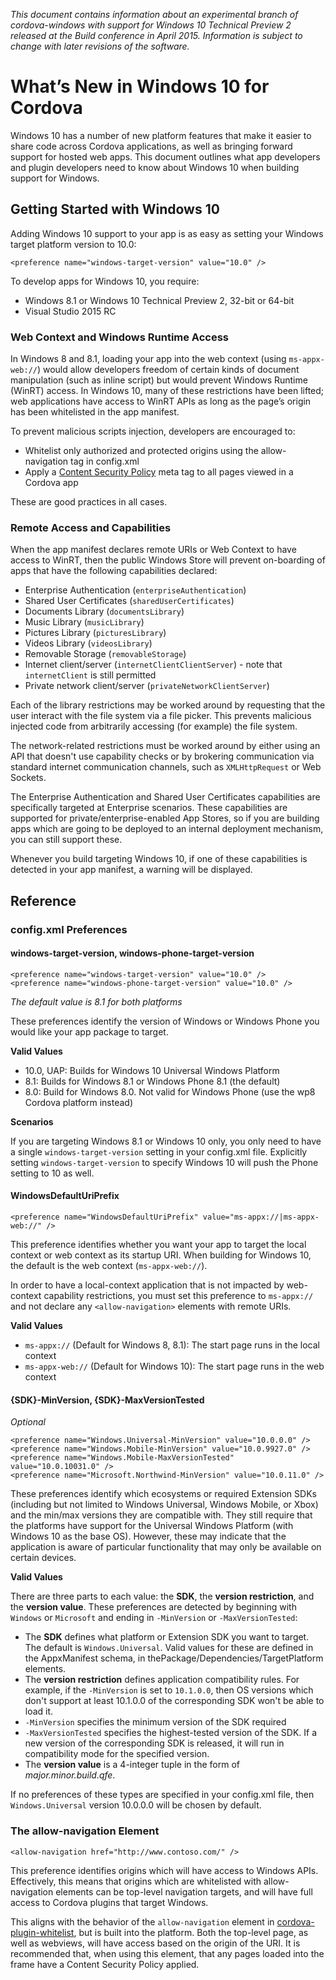 <!--
#
# Licensed to the Apache Software Foundation (ASF) under one
# or more contributor license agreements.  See the NOTICE file
# distributed with this work for additional information
# regarding copyright ownership.  The ASF licenses this file
# to you under the Apache License, Version 2.0 (the
# "License"); you may not use this file except in compliance
# with the License.  You may obtain a copy of the License at
#
# http://www.apache.org/licenses/LICENSE-2.0
#
# Unless required by applicable law or agreed to in writing,
# software distributed under the License is distributed on an
# "AS IS" BASIS, WITHOUT WARRANTIES OR CONDITIONS OF ANY
#  KIND, either express or implied.  See the License for the
# specific language governing permissions and limitations
# under the License.
#
-->

*This document contains information about an experimental branch of cordova-windows with support for 
Windows 10 Technical Preview 2 released at the Build conference in April 2015.  Information is subject 
to change with later revisions of the software.*

# What’s New in Windows 10 for Cordova #
Windows 10 has a number of new platform features that make it easier to share code across Cordova 
applications, as well as bringing forward support for hosted web apps.  This document outlines what 
app developers and plugin developers need to know about Windows 10 when building support for Windows.

## Getting Started with Windows 10 ##
Adding Windows 10 support to your app is as easy as setting your Windows target platform version to 
10.0:

    <preference name="windows-target-version" value="10.0" />

To develop apps for Windows 10, you require:

* Windows 8.1 or Windows 10 Technical Preview 2, 32-bit or 64-bit
* Visual Studio 2015 RC

### Web Context and Windows Runtime Access ###

In Windows 8 and 8.1, loading your app into the web context (using `ms-appx-web://`) would allow 
developers freedom of certain kinds of document manipulation (such as inline script) but would 
prevent Windows Runtime (WinRT) access.  In Windows 10, many of these restrictions have been lifted; 
web applications have access to WinRT APIs as long as the page’s origin has been whitelisted in the 
app manifest.
  
To prevent malicious scripts injection, developers are encouraged to:

* Whitelist only authorized and protected origins using the allow-navigation tag in config.xml
* Apply a [Content Security Policy](http://content-security-policy.com/) meta tag to all pages 
viewed in a Cordova app

These are good practices in all cases.

### Remote Access and Capabilities ###

When the app manifest declares remote URIs or Web Context to have access to WinRT, then the 
public Windows Store will prevent on-boarding of apps that have the following capabilities 
declared:

* Enterprise Authentication (`enterpriseAuthentication`)
* Shared User Certificates (`sharedUserCertificates`)
* Documents Library (`documentsLibrary`)
* Music Library (`musicLibrary`)
* Pictures Library (`picturesLibrary`)
* Videos Library (`videosLibrary`)
* Removable Storage (`removableStorage`)
* Internet client/server (`internetClientClientServer`) - note that `internetClient` is 
still permitted
* Private network client/server (`privateNetworkClientServer`)

Each of the library restrictions may be worked around by requesting that the user interact 
with the file system via a file picker.  This prevents malicious injected code from arbitrarily 
accessing (for example) the file system.

The network-related restrictions must be worked around by either using an API that doesn't use 
capability checks or by brokering communication via standard internet communication channels, 
such as `XMLHttpRequest` or Web Sockets.

The Enterprise Authentication and Shared User Certificates capabilities are specifically 
targeted at Enterprise scenarios. These capabilities are supported for private/enterprise-enabled 
App Stores, so if you are building apps which are going to be deployed to an internal deployment 
mechanism, you can still support these. 

Whenever you build targeting Windows 10, if one of these capabilities is detected in your app 
manifest, a warning will be displayed.

## Reference ##

### config.xml Preferences ###

#### windows-target-version, windows-phone-target-version ####

    <preference name="windows-target-version" value="10.0" />
    <preference name="windows-phone-target-version" value="10.0" />

*The default value is 8.1 for both platforms*

These preferences identify the version of Windows or Windows Phone you would like your app 
package to target.

**Valid Values**

* 10.0, UAP: Builds for Windows 10 Universal Windows Platform
* 8.1: Builds for Windows 8.1 or Windows Phone 8.1 (the default)
* 8.0: Build for Windows 8.0. Not valid for Windows Phone (use the wp8 Cordova platform 
instead)

**Scenarios**

If you are targeting Windows 8.1 or Windows 10 only, you only need to have a single 
`windows-target-version` setting in your config.xml file.  Explicitly setting 
`windows-target-version` to specify Windows 10 will push the Phone setting to 10 as well.

#### WindowsDefaultUriPrefix ####
    <preference name="WindowsDefaultUriPrefix" value="ms-appx://|ms-appx-web://" />

This preference identifies whether you want your app to target the local context or web 
context as its startup URI. When building for Windows 10, the default is the web context 
(`ms-appx-web://`).

In order to have a local-context application that is not impacted by web-context capability 
restrictions, you must set this preference to `ms-appx://` and not declare any 
`<allow-navigation>` elements with remote URIs.

**Valid Values**

* `ms-appx://` (Default for Windows 8, 8.1): The start page runs in the local context
* `ms-appx-web://` (Default for Windows 10): The start page runs in the web context

#### {SDK}-MinVersion, {SDK}-MaxVersionTested ####
*Optional*

    <preference name="Windows.Universal-MinVersion" value="10.0.0.0" />
    <preference name="Windows.Mobile-MinVersion" value="10.0.9927.0" />
    <preference name="Windows.Mobile-MaxVersionTested" value="10.0.10031.0" />
    <preference name="Microsoft.Northwind-MinVersion" value="10.0.11.0" />

These preferences identify which ecosystems or required Extension SDKs (including but not 
limited to Windows Universal, Windows Mobile, or Xbox) and the min/max versions they are 
compatible with. They still require that the platforms have support for the Universal 
Windows Platform (with Windows 10 as the base OS). However, these may indicate that the 
application is aware of particular functionality that may only be available on certain 
devices.

**Valid Values**

There are three parts to each value: the **SDK**, the **version restriction**, and the 
**version value**. These preferences are detected by beginning with `Windows` or 
`Microsoft` and ending in `-MinVersion` or `-MaxVersionTested`:

* The **SDK** defines what platform or Extension SDK you want to target. The default is 
`Windows.Universal`. Valid values for these are defined in the AppxManifest schema, 
in thePackage/Dependencies/TargetPlatform elements.
* The **version restriction** defines application compatibility rules. For example, if the 
`-MinVersion` is set to `10.1.0.0`, then OS versions which don't support at least 10.1.0.0 
of the corresponding SDK won't be able to load it.
 * `-MinVersion` specifies the minimum version of the SDK required
 * `-MaxVersionTested` specifies the highest-tested version of the SDK. If a new version of 
 the corresponding SDK is released, it will run in compatibility mode for the specified version.
* The **version value** is a 4-integer tuple in the form of *major.minor.build.qfe*.

If no preferences of these types are specified in your config.xml file, then 
`Windows.Universal` version 10.0.0.0 will be chosen by default.

### The allow-navigation Element ###
    <allow-navigation href="http://www.contoso.com/" />

This preference identifies origins which will have access to Windows APIs.  Effectively, this 
means that origins which are whitelisted with allow-navigation elements can be top-level 
navigation targets, and will have full access to Cordova plugins that target Windows.

This aligns with the behavior of the `allow-navigation` element in 
[cordova-plugin-whitelist](https://github.com/apache/cordova-plugin-whitelist), but is built 
into the platform.  Both the top-level page, as well as webviews, will have access based on 
the origin of the URI.  It is recommended that, when using this element, that any pages loaded 
into the frame have a Content Security Policy applied.
